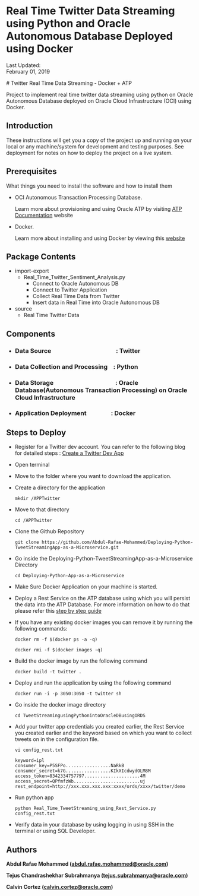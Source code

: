 
# Real Time Twitter Data Streaming using Python and Oracle Autonomous Database Deployed using Docker

Last Updated:<br>February 01, 2019
</td>
<td class="td-banner">
# Twitter Real Time Data Streaming - Docker + ATP
</td></tr><table>

Project to implement real time twitter data streaming using python on Oracle Autonomous Database deployed on Oracle Cloud Infrastructure (OCI) using Docker.


## Introduction

These instructions will get you a copy of the project up and running on your local or any machine/system for development and testing purposes. See deployment for notes on how to deploy the project on a live system.

## Prerequisites

What things you need to install the software and how to install them


- OCI Autonomous Transaction Processing Database. 

  Learn more about provisioning and using Oracle ATP by visiting [ATP Documentation](https://docs.oracle.com/en/cloud/paas/atp-cloud/atpug/getting-started.html#GUID-F370F478-2B17-48EA-A7C0-BCE0C1E3C72F) website
- Docker. 

  Learn more about installing and using Docker by viewing this [website](https://docs.docker.com/install/)


## Package Contents

* import-export
  * Real_Time_Twitter_Sentiment_Analysis.py
    * Connect to Oracle Autonomous DB
    * Connect to Twitter Application
    * Collect Real Time Data from Twitter
    * Insert data in Real Time into Oracle Autonomous DB
* source
  * Real Time Twitter Data 

## Components
* ### Data Source&nbsp; &nbsp; &nbsp; &nbsp; &nbsp; &nbsp; &nbsp; &nbsp; &nbsp; &nbsp; &nbsp; &nbsp; &nbsp; &nbsp; &nbsp; &nbsp; &nbsp; &nbsp; &nbsp; &nbsp; &nbsp; &nbsp; &nbsp;: Twitter
* ### Data Collection and Processing     &nbsp; &nbsp;: Python
* ### Data Storage                       &nbsp; &nbsp; &nbsp; &nbsp; &nbsp; &nbsp; &nbsp; &nbsp; &nbsp; &nbsp; &nbsp; &nbsp; &nbsp; &nbsp; &nbsp; &nbsp; &nbsp; &nbsp; &nbsp; &nbsp; &nbsp; : Oracle Database(Autonomous Transaction Processing) on Oracle Cloud Infrastructure
* ### Application Deployment             &nbsp; &nbsp; &nbsp; &nbsp; &nbsp; &nbsp; &nbsp; &nbsp; : Docker 




## Steps to Deploy

- Register for a Twitter dev account. You can refer to the following blog for detailed steps : <a href="https://docs.inboundnow.com/guide/create-twitter-application/" target="_blank">Create a Twitter Dev App</a> 
- Open terminal
- Move to the folder where you want to download the application.
- Create a directory for the application

  ```
  mkdir /APPTwitter
  ```
- Move to that directory

  ```
  cd /APPTwitter
  ```
- Clone the Github Repository

  ```
  git clone https://github.com/Abdul-Rafae-Mohammed/Deploying-Python-TweetStreamingApp-as-a-Microservice.git
  ```
  
- Go inside the Deploying-Python-TweetStreamingApp-as-a-Microservice Directory

  ```
  cd Deploying-Python-App-as-a-Microservice
  ```
  
- Make Sure Docker Application on your machine is started.

- Deploy a Rest Service on the ATP database using which you will persist the data into the ATP Database. For more information on how to do that please refer this <a href="https://abdul-rafae-mohammed.github.io/StepByStepGuideToSetupPythonAppWithOracleATP/?page=Guide100Create_a_RestService_on_ATP.md" target="_blank">step by step guide</a> 

- If you have any existing docker images you can remove it by running the following commands:  

  ```
  docker rm -f $(docker ps -a -q)

  docker rmi -f $(docker images -q)
  ```
  
- Build the docker image by run the following command 

  ```
  docker build -t twitter .
  ```

- Deploy and run the application by using the following command 

  ```
  docker run -i -p 3050:3050 -t twitter sh
  ```

- Go inside the docker image directory
  ```
  cd TweetStreamingusingPythonintoOracleDBusingORDS
  ```

- Add your twitter app credentials you created earlier, the Rest Service you created earlier and the keyword based on which you want to collect tweets on in the configuration file.

  ```
  vi config_rest.txt
  ```
  
  ```
  keyword=ipl
  consumer_key=P5SFPo.................NaRkB
  consumer_secret=k7G.................KIkXIcdwydOLM8M
  access_token=8342334757797.....................4M
  access_secret=QPfmfzWb.........................uj
  rest_endpoint=http://xxx.xxx.xxx.xxx:xxxx/ords/xxxx/twitter/demo
  ```
  
- Run python app

  ```
  python Real_Time_TweetStreaming_using_Rest_Service.py config_rest.txt
  ```

- Verify data in your database by using logging in using SSH in the terminal or using SQL Developer.


## Authors

**Abdul Rafae Mohammed (abdul.rafae.mohammed@oracle.com)**

**Tejus Chandrashekhar Subrahmanya (tejus.subrahmanya@oracle.com)**

**Calvin Cortez (calvin.cortez@oracle.com)**


